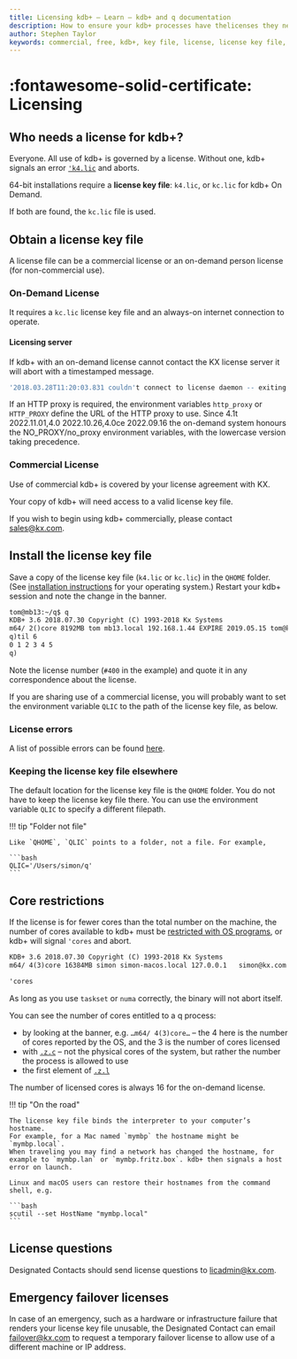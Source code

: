 ```yaml
---
title: Licensing kdb+ – Learn – kdb+ and q documentation
description: How to ensure your kdb+ processes have thelicenses they need.
author: Stephen Taylor
keywords: commercial, free, kdb+, key file, license, license key file, licensing, non-commercial, on-demand, q, qhome, qlic
---
```

# :fontawesome-solid-certificate: Licensing


## Who needs a license for kdb+?

Everyone. All use of kdb+ is governed by a license. Without one, kdb+ signals an error [`'k4.lic`](../basics/errors.md#k4.lic) and aborts.

64-bit installations require a **license key file**: `k4.lic`, or `kc.lic` for kdb+ On Demand.

If both are found, the `kc.lic` file is used.


## Obtain a license key file

A license file can be a commercial license or an on-demand person license (for non-commercial use).

### On-Demand License

It requires a `kc.lic` license key file and an always-on internet connection to operate.

#### Licensing server

If kdb+ with an on-demand license cannot contact the KX license server it will abort with a timestamped message.

```q
'2018.03.28T11:20:03.831 couldn't connect to license daemon -- exiting
```

If an HTTP proxy is required, the environment variables `http_proxy` or `HTTP_PROXY` define the URL of the HTTP proxy to use.
Since 4.1t 2022.11.01,4.0 2022.10.26,4.0ce 2022.09.16 the on-demand system honours the NO_PROXY/no_proxy environment variables, with the lowercase version taking precedence.

### Commercial License

Use of commercial kdb+ is covered by your license agreement with KX.

Your copy of kdb+ will need access to a valid license key file.

If you wish to begin using kdb+ commercially, please contact sales@kx.com.

## Install the license key file

Save a copy of the license key file (`k4.lic` or `kc.lic`) in the `QHOME` folder. 
(See [installation instructions](install.md#install) for your operating system.) 
Restart your kdb+ session and note the change in the banner. 

```txt
tom@mb13:~/q$ q
KDB+ 3.6 2018.07.30 Copyright (C) 1993-2018 Kx Systems
m64/ 2()core 8192MB tom mb13.local 192.168.1.44 EXPIRE 2019.05.15 tom@kx.com #400
q)til 6
0 1 2 3 4 5
q)
```

Note the license number (`#400` in the example) and quote it in any correspondence about the license. 

If you are sharing use of a commercial license, you will probably want to set the environment variable `QLIC` to the path of the license key file, as below.

### License errors

A list of possible errors can be found [here](../basics/errors.md#license-errors).


### Keeping the license key file elsewhere

The default location for the license key file is the `QHOME` folder. You do not have to keep the license key file there. You can use the environment variable `QLIC` to specify a different filepath.

!!! tip "Folder not file"

    Like `QHOME`, `QLIC` points to a folder, not a file. For example,

    ```bash
    QLIC='/Users/simon/q'
    ```

## Core restrictions

If the license is for fewer cores than the total number on the machine, the number of cores available to kdb+ must be [restricted with OS programs](../kb/cpu-affinity.md), or kdb+ will signal `'cores` and abort.

```txt
KDB+ 3.6 2018.07.30 Copyright (C) 1993-2018 Kx Systems
m64/ 4(3)core 16384MB simon simon-macos.local 127.0.0.1   simon@kx.com #40000

'cores
```

As long as you use `taskset` or `numa` correctly, the binary will not abort itself.

You can see the number of cores entitled to a q process:

-   by looking at the banner, e.g. `…m64/ 4(3)core…` – the 4 here is the number of cores reported by the OS, and the 3 is the number of cores licensed 
-   with [`.z.c`](../ref/dotz.md#zc-cores) – not the physical cores of the system, but rather the number the process is allowed to use
-   the first element of [`.z.l`](../ref/dotz.md#zl-license) 

The number of licensed cores is always 16 for the on-demand license. 


!!! tip "On the road"

    The license key file binds the interpreter to your computer’s hostname.
    For example, for a Mac named `mymbp` the hostname might be `mymbp.local`.
    When traveling you may find a network has changed the hostname, for example to `mymbp.lan` or `mymbp.fritz.box`. kdb+ then signals a host error on launch. 

    Linux and macOS users can restore their hostnames from the command shell, e.g. 

    ```bash
    scutil --set HostName "mymbp.local"
    ```

## License questions

Designated Contacts should send license questions to licadmin@kx.com. 

## Emergency failover licenses

In case of an emergency, such as a hardware or infrastructure failure that renders your license key file unusable, the Designated Contact can email failover@kx.com to request a temporary failover license to allow use of a different machine or IP address. 

